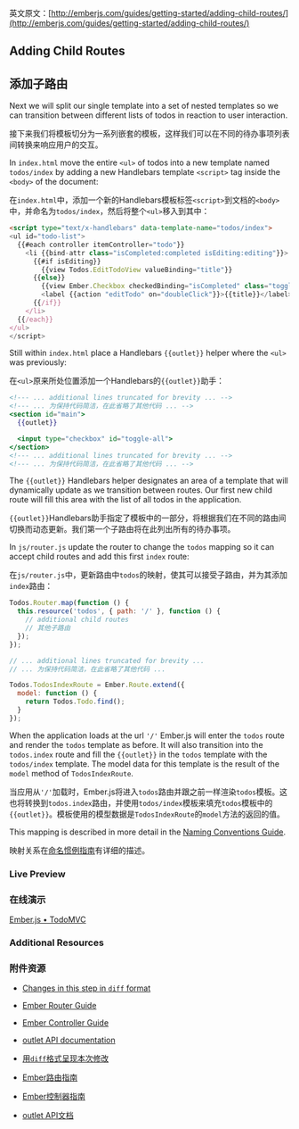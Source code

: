 英文原文：[http://emberjs.com/guides/getting-started/adding-child-routes/](http://emberjs.com/guides/getting-started/adding-child-routes/)

## Adding Child Routes

## 添加子路由

Next we will split our single template into a set of nested templates so we can transition between different lists of todos in reaction to user interaction.

接下来我们将模板切分为一系列嵌套的模板，这样我们可以在不同的待办事项列表间转换来响应用户的交互。

In `index.html` move the entire `<ul>` of todos into a new template named `todos/index` by adding a new Handlebars template `<script>` tag inside the `<body>` of the document:

在`index.html`中，添加一个新的Handlebars模板标签`<script>`到文档的`<body>`中，并命名为`todos/index`，然后将整个`<ul>`移入到其中：

```html
<script type="text/x-handlebars" data-template-name="todos/index">
<ul id="todo-list">
  {{#each controller itemController="todo"}}
    <li {{bind-attr class="isCompleted:completed isEditing:editing"}}>
      {{#if isEditing}}
        {{view Todos.EditTodoView valueBinding="title"}}
      {{else}}
        {{view Ember.Checkbox checkedBinding="isCompleted" class="toggle"}}
        <label {{action "editTodo" on="doubleClick"}}>{{title}}</label><button {{action "removeTodo"}} class="destroy"></button>
      {{/if}}
    </li>
  {{/each}}
</ul>
</script>
```

Still within `index.html` place a Handlebars `{{outlet}}` helper where the `<ul>` was previously:

在`<ul>`原来所处位置添加一个Handlebars的`{{outlet}}`助手：


```handlebars
<!--- ... additional lines truncated for brevity ... -->
<!--- ... 为保持代码简洁，在此省略了其他代码 ... -->
<section id="main">
  {{outlet}}

  <input type="checkbox" id="toggle-all">
</section>
<!--- ... additional lines truncated for brevity ... -->
<!--- ... 为保持代码简洁，在此省略了其他代码 ... -->
```

The `{{outlet}}` Handlebars helper designates an area of a template that will dynamically update as we transition between routes. Our first new child route will fill this area with the list of all todos in the application.

`{{outlet}}`Handlebars助手指定了模板中的一部分，将根据我们在不同的路由间切换而动态更新。我们第一个子路由将在此列出所有的待办事项。

In `js/router.js` update the router to change the `todos` mapping so it can accept child routes and add this first `index` route:

在`js/router.js`中，更新路由中`todos`的映射，使其可以接受子路由，并为其添加`index`路由：

```javascript
Todos.Router.map(function () {
  this.resource('todos', { path: '/' }, function () {
    // additional child routes
    // 其他子路由
  });
});

// ... additional lines truncated for brevity ...
// ... 为保持代码简洁，在此省略了其他代码 ...

Todos.TodosIndexRoute = Ember.Route.extend({
  model: function () {
    return Todos.Todo.find();
  }
});
```

When the application loads at the url `'/'` Ember.js will enter the `todos` route and render the `todos` template as before. It will also transition into the `todos.index` route and fill the `{{outlet}}` in the `todos` template with the `todos/index` template.  The model data for this template is the result of the `model` method of `TodosIndexRoute`.

当应用从`'/'`加载时，Ember.js将进入`todos`路由并跟之前一样渲染`todos`模板。这也将转换到`todos.index`路由，并使用`todos/index`模板来填充`todos`模板中的`{{outlet}}`。模板使用的模型数据是`TodosIndexRoute`的`model`方法的返回的值。

This mapping is described in more detail in the [Naming Conventions Guide](/guides/concepts/naming-conventions).

映射关系在[命名惯例指南](/guides/concepts/naming-conventions)有详细的描述。

### Live Preview

### 在线演示

<a class="jsbin-embed" href="http://jsbin.com/ogelup/2/embed?live">Ember.js • TodoMVC</a><script src="http://static.jsbin.com/js/embed.js"></script>

### Additional Resources

### 附件资源

  * [Changes in this step in `diff` format](https://github.com/emberjs/quickstart-code-sample/commit/ddcb1b480837144c4051d098c476811de81beded)
  * [Ember Router Guide](/guides/routing)
  * [Ember Controller Guide](/guides/controllers)
  * [outlet API documentation](http://emberjs.com/api/classes/Ember.Handlebars.helpers.html#method_outlet)

  * [用`diff`格式呈现本次修改](https://github.com/emberjs/quickstart-code-sample/commit/ddcb1b480837144c4051d098c476811de81beded)
  * [Ember路由指南](/guides/routing)
  * [Ember控制器指南](/guides/controllers)
  * [outlet API文档](http://emberjs.com/api/classes/Ember.Handlebars.helpers.html#method_outlet)
